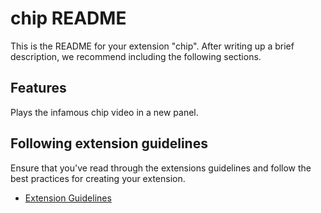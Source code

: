 # chip README

This is the README for your extension "chip". After writing up a brief description, we recommend including the following sections.

## Features

Plays the infamous chip video in a new panel.

## Following extension guidelines

Ensure that you've read through the extensions guidelines and follow the best practices for creating your extension.

* [Extension Guidelines](https://code.visualstudio.com/api/references/extension-guidelines)

